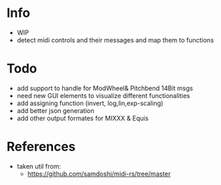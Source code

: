 # Info
- WIP
- detect midi controls and their messages and map them to functions

# Todo
- add support to handle for ModWheel& Pitchbend 14Bit msgs
- need new GUI elements to visualize different functionalities
- add assigning function (invert, log,lin,exp-scaling)
- add better json generation
- add other output formates for MIXXX & Equis

# References
- taken util from:
  - https://github.com/samdoshi/midi-rs/tree/master
